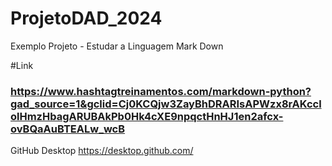 # ProjetoDAD_2024
Exemplo Projeto - Estudar a Linguagem Mark Down

#Link
### https://www.hashtagtreinamentos.com/markdown-python?gad_source=1&gclid=Cj0KCQjw3ZayBhDRARIsAPWzx8rAKcclolHmzHbagARUBAkPb0Hk4cXE9npqctHnHJ1en2afcx-ovBQaAuBTEALw_wcB

GitHub Desktop
https://desktop.github.com/
